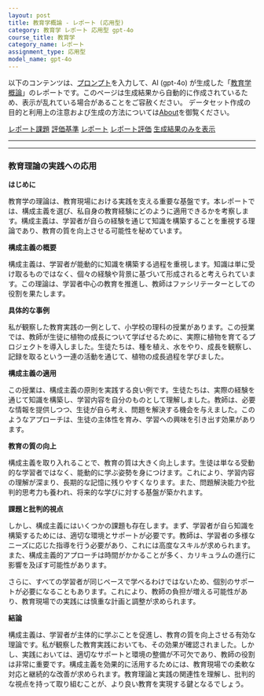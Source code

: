 ```yaml
---
layout: post
title: 教育学概論 - レポート (応用型)
category: 教育学 レポート 応用型 gpt-4o
course_title: 教育学
category_name: レポート
assignment_type: 応用型
model_name: gpt-4o
---
```


以下のコンテンツは、[プロンプト](http://127.0.0.1:8000/generated/教育学/gpt-4o/prompt_レポート-応用型.md)を入力して、AI (gpt-4o) が生成した「[教育学概論](/contents/教育学/)」のレポートです。このページは生成結果から自動的に作成されているため、表示が乱れている場合があることをご容赦ください。
データセット作成の目的と利用上の注意および生成の方法については[About](/About)を御覧ください。

[レポート課題](../レポート課題-応用型)
[評価基準](../評価基準-応用型)
[レポート](../レポート-応用型)
[レポート評価](../レポート評価-応用型)
[生成結果のみを表示](http://127.0.0.1:8000/generated/教育学/gpt-4o/レポート-応用型.md)
  

***
***
  
### 教育理論の実践への応用

**はじめに**

教育学の理論は、教育現場における実践を支える重要な基盤です。本レポートでは、構成主義を選び、私自身の教育経験にどのように適用できるかを考察します。構成主義は、学習者が自らの経験を通じて知識を構築することを重視する理論であり、教育の質を向上させる可能性を秘めています。

**構成主義の概要**

構成主義は、学習者が能動的に知識を構築する過程を重視します。知識は単に受け取るものではなく、個々の経験や背景に基づいて形成されると考えられています。この理論は、学習者中心の教育を推進し、教師はファシリテーターとしての役割を果たします。

**具体的な事例**

私が観察した教育実践の一例として、小学校の理科の授業があります。この授業では、教師が生徒に植物の成長について学ばせるために、実際に植物を育てるプロジェクトを導入しました。生徒たちは、種を植え、水をやり、成長を観察し、記録を取るという一連の活動を通じて、植物の成長過程を学びました。

**構成主義の適用**

この授業は、構成主義の原則を実践する良い例です。生徒たちは、実際の経験を通じて知識を構築し、学習内容を自分のものとして理解しました。教師は、必要な情報を提供しつつ、生徒が自ら考え、問題を解決する機会を与えました。このようなアプローチは、生徒の主体性を育み、学習への興味を引き出す効果があります。

**教育の質の向上**

構成主義を取り入れることで、教育の質は大きく向上します。生徒は単なる受動的な学習者ではなく、能動的に学ぶ姿勢を身につけます。これにより、学習内容の理解が深まり、長期的な記憶に残りやすくなります。また、問題解決能力や批判的思考力も養われ、将来的な学びに対する基盤が築かれます。

**課題と批判的視点**

しかし、構成主義にはいくつかの課題も存在します。まず、学習者が自ら知識を構築するためには、適切な環境とサポートが必要です。教師は、学習者の多様なニーズに応じた指導を行う必要があり、これには高度なスキルが求められます。また、構成主義的アプローチは時間がかかることが多く、カリキュラムの進行に影響を及ぼす可能性があります。

さらに、すべての学習者が同じペースで学べるわけではないため、個別のサポートが必要になることもあります。これにより、教師の負担が増える可能性があり、教育現場での実践には慎重な計画と調整が求められます。

**結論**

構成主義は、学習者が主体的に学ぶことを促進し、教育の質を向上させる有効な理論です。私が観察した教育実践においても、その効果が確認されました。しかし、実践においては、適切なサポートと環境の整備が不可欠であり、教師の役割は非常に重要です。構成主義を効果的に活用するためには、教育現場での柔軟な対応と継続的な改善が求められます。教育理論と実践の関連性を理解し、批判的な視点を持って取り組むことが、より良い教育を実現する鍵となるでしょう。
